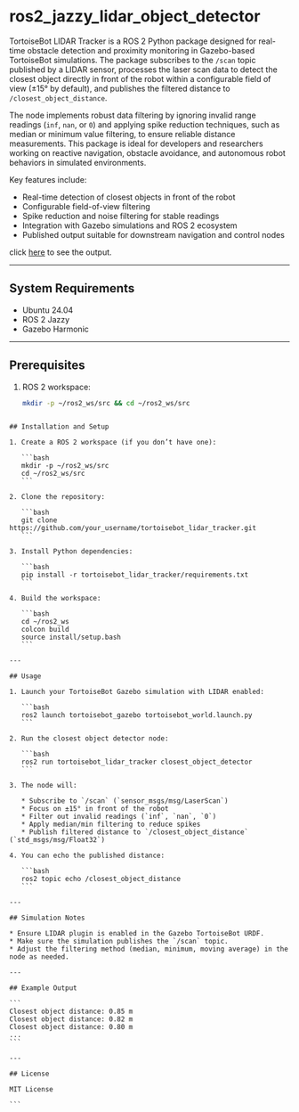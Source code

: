 # ros2_jazzy_lidar_object_detector
TortoiseBot LIDAR Tracker is a ROS 2 Python package designed for real-time obstacle detection and proximity monitoring in Gazebo-based TortoiseBot simulations. The package subscribes to the `/scan` topic published by a LIDAR sensor, processes the laser scan data to detect the closest object directly in front of the robot within a configurable field of view (±15° by default), and publishes the filtered distance to `/closest_object_distance`.  

The node implements robust data filtering by ignoring invalid range readings (`inf`, `nan`, or `0`) and applying spike reduction techniques, such as median or minimum value filtering, to ensure reliable distance measurements. This package is ideal for developers and researchers working on reactive navigation, obstacle avoidance, and autonomous robot behaviors in simulated environments.  

Key features include:  
- Real-time detection of closest objects in front of the robot  
- Configurable field-of-view filtering  
- Spike reduction and noise filtering for stable readings  
- Integration with Gazebo simulations and ROS 2 ecosystem  
- Published output suitable for downstream navigation and control nodes
    
click [here](https://youtu.be/Oc131PJi4ho) to see the output.


---

## System Requirements
- Ubuntu 24.04  
- ROS 2 Jazzy  
- Gazebo Harmonic


---

## Prerequisites

1. ROS 2 workspace:  
   ```bash
   mkdir -p ~/ros2_ws/src && cd ~/ros2_ws/src
````

## Installation and Setup

1. Create a ROS 2 workspace (if you don’t have one):

   ```bash
   mkdir -p ~/ros2_ws/src
   cd ~/ros2_ws/src
   ```

2. Clone the repository:

   ```bash
   git clone https://github.com/your_username/tortoisebot_lidar_tracker.git
   ```

3. Install Python dependencies:

   ```bash
   pip install -r tortoisebot_lidar_tracker/requirements.txt
   ```

4. Build the workspace:

   ```bash
   cd ~/ros2_ws
   colcon build
   source install/setup.bash
   ```

---

## Usage

1. Launch your TortoiseBot Gazebo simulation with LIDAR enabled:

   ```bash
   ros2 launch tortoisebot_gazebo tortoisebot_world.launch.py
   ```

2. Run the closest object detector node:

   ```bash
   ros2 run tortoisebot_lidar_tracker closest_object_detector
   ```

3. The node will:

   * Subscribe to `/scan` (`sensor_msgs/msg/LaserScan`)
   * Focus on ±15° in front of the robot
   * Filter out invalid readings (`inf`, `nan`, `0`)
   * Apply median/min filtering to reduce spikes
   * Publish filtered distance to `/closest_object_distance` (`std_msgs/msg/Float32`)

4. You can echo the published distance:

   ```bash
   ros2 topic echo /closest_object_distance
   ```

---

## Simulation Notes

* Ensure LIDAR plugin is enabled in the Gazebo TortoiseBot URDF.
* Make sure the simulation publishes the `/scan` topic.
* Adjust the filtering method (median, minimum, moving average) in the node as needed.

---

## Example Output

```
Closest object distance: 0.85 m
Closest object distance: 0.82 m
Closest object distance: 0.80 m
...
```

---

## License

MIT License

```



